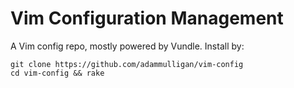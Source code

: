 # Vim Configuration Management

A Vim config repo, mostly powered by Vundle. Install by:

    git clone https://github.com/adammulligan/vim-config
    cd vim-config && rake
